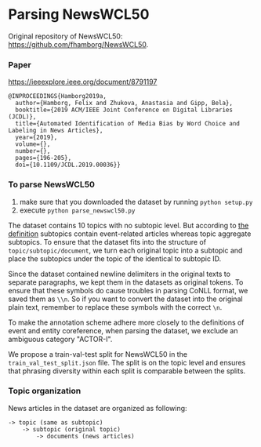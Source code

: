 # Parsing NewsWCL50

Original repository of NewsWCL50: https://github.com/fhamborg/NewsWCL50. 

### Paper
https://ieeexplore.ieee.org/document/8791197 

```
@INPROCEEDINGS{Hamborg2019a,
  author={Hamborg, Felix and Zhukova, Anastasia and Gipp, Bela},
  booktitle={2019 ACM/IEEE Joint Conference on Digital Libraries (JCDL)}, 
  title={Automated Identification of Media Bias by Word Choice and Labeling in News Articles}, 
  year={2019},
  volume={},
  number={},
  pages={196-205},
  doi={10.1109/JCDL.2019.00036}}
```

### To parse NewsWCL50
1) make sure that you downloaded the dataset by running ```python setup.py``` 
2) execute ```python parse_newswcl50.py``` 

The dataset contains 10 topics with no subtopic level. But according to [the definition](README.md) subtopics contain 
event-related articles whereas topic aggregate subtopics. To ensure that the dataset fits into the structure of ```topic/subtopic/document```,
we turn each original topic into a subtopic and place the subtopics under the topic of the identical to subtopic ID. 

Since the dataset contained newline delimiters in the original texts to separate paragraphs, we kept them in the datasets as original tokens. 
To ensure that these symbols do cause troubles in parsing CoNLL format, we saved them as ```\\n```. So if you want to 
convert the dataset into the original plain text, remember to replace these symbols with the correct ```\n```. 

To make the annotation scheme adhere more closely to the definitions of event and entity coreference, when parsing the dataset, 
we exclude an ambiguous category "ACTOR-I". 

We propose a train-val-test split for NewsWCL50 in the ```train_val_test_split.json``` file. The split is on the topic level
and ensures that phrasing diversity within each split is comparable between the splits.


### Topic organization
News articles in the dataset are organized as following:
```
-> topic (same as subtopic)
    -> subtopic (original topic)
        -> documents (news articles)
   ```
